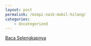 ```yaml
---
layout: post
permalink: /mimpi-naik-mobil-hilang/
categories:
    - Uncategorized
---
```


[Baca Selengkapnya](/02)